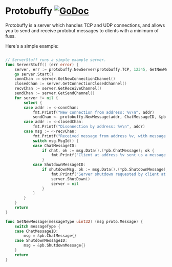 Protobuffy [![GoDoc](http://img.shields.io/badge/go-documentation-blue.svg?style=flat-square)](http://godoc.org/github.com/amanitaverna/protobuffy)
====================

Protobuffy is a server which handles TCP and UDP connections, and allows you to send and receive protobuf messages to clients with a minimum of fuss.

Here's a simple example:
```go

// ServerStuff runs a simple example server.
func ServerStuff() (err error) {
	server, err := protobuffy.NewServer(protobuffy.TCP, 12345, GetNewMessage)
	go server.Start()
	connChan := server.GetNewConnectionChannel()
	closedChan := server.GetConnectionClosedChannel()
	recvChan := server.GetReceiveChannel()
	sendChan := server.GetSendChannel()
	for server != nil {
		select {
		case addr := <-connChan:
			fmt.Printf("New connection from address: %v\n", addr)
			sendChan <- protobuffy.NewMessage(addr, ChatMessageID, &pb.ChatMessage{Text: "Hello there!"})
		case addr := <-closedChan:
			fmt.Printf("Disonnection by address: %v\n", addr)
		case msg := <-recvChan:
			fmt.Printf("Received message from address %v, with message ID %v. Message contents: %v\n", msg.Address(), msg.MsgId(), msg.Data())
			switch msg.MsgId() {
			case ChatMessageID:
				if chat, ok := msg.Data().(*pb.ChatMessage); ok {
					fmt.Printf("Client at address %v sent us a message: %v\n", msg.Address(), chat.Text)
				}
			case ShutdownMessageID:
				if shutdownMsg, ok := msg.Data().(*pb.ShutdownMessage); ok {
					fmt.Printf("Server shutdown requested by client at address %v. Reason: %v\n", msg.Address(), shutdownMsg.Text)
					server.ShutDown()
					server = nil
				}
			}
		}
	}
	return
}

func GetNewMessage(messageType uint32) (msg proto.Message) {
	switch messageType {
	case ChatMessageID:
		msg = &pb.ChatMessage{}
	case ShutdownMessageID:
		msg = &pb.ShutdownMessage{}
	}
	return
}
```
